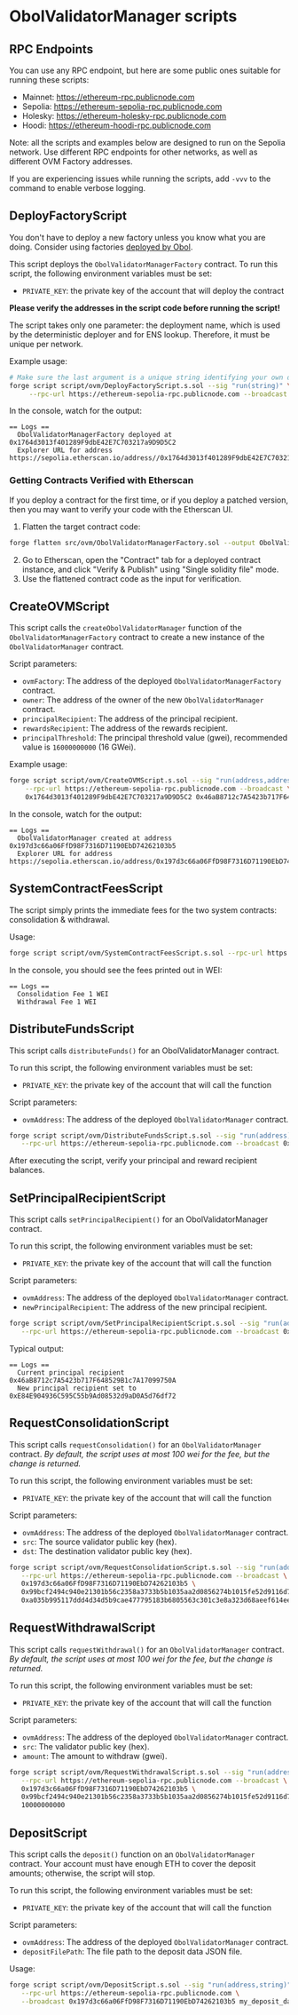 # ObolValidatorManager scripts

## RPC Endpoints

You can use any RPC endpoint, but here are some public ones suitable for running these scripts:

- Mainnet: https://ethereum-rpc.publicnode.com
- Sepolia: https://ethereum-sepolia-rpc.publicnode.com
- Holesky: https://ethereum-holesky-rpc.publicnode.com
- Hoodi:   https://ethereum-hoodi-rpc.publicnode.com

Note: all the scripts and examples below are designed to run on the Sepolia network.
Use different RPC endpoints for other networks, as well as different OVM Factory addresses.

If you are experiencing issues while running the scripts, add `-vvv` to the command to enable verbose logging.

## DeployFactoryScript

You don't have to deploy a new factory unless you know what you are doing. Consider using factories [deployed by Obol](https://docs.obol.org/next/learn/readme/obol-splits#obol-validator-manager-factory-deployment).

This script deploys the `ObolValidatorManagerFactory` contract. To run this script, the following environment variables must be set:

- `PRIVATE_KEY`: the private key of the account that will deploy the contract

**Please verify the addresses in the script code before running the script!**

The script takes only one parameter: the deployment name, which is used by the deterministic deployer and for ENS lookup. Therefore, it must be unique per network.

Example usage:

```bash
# Make sure the last argument is a unique string identifying your own deployment
forge script script/ovm/DeployFactoryScript.s.sol --sig "run(string)" \
     --rpc-url https://ethereum-sepolia-rpc.publicnode.com --broadcast "OVMFactory.Sepolia"
```

In the console, watch for the output:

```
== Logs ==
  ObolValidatorManagerFactory deployed at 0x1764d3013f401289F9dbE42E7C703217a9D9D5C2
  Explorer URL for address https://sepolia.etherscan.io/address//0x1764d3013f401289F9dbE42E7C703217a9D9D5C2
```

### Getting Contracts Verified with Etherscan

If you deploy a contract for the first time, or if you deploy a patched version, then you may want to verify your code with the Etherscan UI.

1. Flatten the target contract code:

```bash
forge flatten src/ovm/ObolValidatorManagerFactory.sol --output ObolValidatorManagerFactory_flattened.sol
```

2. Go to Etherscan, open the "Contract" tab for a deployed contract instance, and click "Verify & Publish" using "Single solidity file" mode.
3. Use the flattened contract code as the input for verification.

## CreateOVMScript

This script calls the `createObolValidatorManager` function of the `ObolValidatorManagerFactory` contract to create a new instance of the `ObolValidatorManager` contract.

Script parameters:
- `ovmFactory`: The address of the deployed `ObolValidatorManagerFactory` contract.
- `owner`: The address of the owner of the new `ObolValidatorManager` contract.
- `principalRecipient`: The address of the principal recipient.
- `rewardsRecipient`: The address of the rewards recipient.
- `principalThreshold`: The principal threshold value (gwei), recommended value is `16000000000` (16 GWei).

Example usage:

```bash
forge script script/ovm/CreateOVMScript.s.sol --sig "run(address,address,address,address,uint64)" \
    --rpc-url https://ethereum-sepolia-rpc.publicnode.com --broadcast \
    0x1764d3013f401289F9dbE42E7C703217a9D9D5C2 0x46aB8712c7A5423b717F648529B1c7A17099750A 0x46aB8712c7A5423b717F648529B1c7A17099750A 0x46aB8712c7A5423b717F648529B1c7A17099750A 16000000000
```

In the console, watch for the output:

```
== Logs ==
  ObolValidatorManager created at address 0x197d3c66a06FfD98F7316D71190EbD74262103b5
  Explorer URL for address https://sepolia.etherscan.io/address/0x197d3c66a06FfD98F7316D71190EbD74262103b5
```

## SystemContractFeesScript

The script simply prints the immediate fees for the two system contracts: consolidation & withdrawal.

Usage:

```bash
forge script script/ovm/SystemContractFeesScript.s.sol --rpc-url https://ethereum-sepolia-rpc.publicnode.com
```

In the console, you should see the fees printed out in WEI:

```
== Logs ==
  Consolidation Fee 1 WEI
  Withdrawal Fee 1 WEI
```

## DistributeFundsScript

This script calls `distributeFunds()` for an ObolValidatorManager contract.

To run this script, the following environment variables must be set:
- `PRIVATE_KEY`: the private key of the account that will call the function

Script parameters:
- `ovmAddress`: The address of the deployed `ObolValidatorManager` contract.

```bash
forge script script/ovm/DistributeFundsScript.s.sol --sig "run(address)" \
   --rpc-url https://ethereum-sepolia-rpc.publicnode.com --broadcast 0x197d3c66a06FfD98F7316D71190EbD74262103b5
```

After executing the script, verify your principal and reward recipient balances.

## SetPrincipalRecipientScript

This script calls `setPrincipalRecipient()` for an ObolValidatorManager contract.

To run this script, the following environment variables must be set:
- `PRIVATE_KEY`: the private key of the account that will call the function

Script parameters:
- `ovmAddress`: The address of the deployed `ObolValidatorManager` contract.
- `newPrincipalRecipient`: The address of the new principal recipient.

```bash
forge script script/ovm/SetPrincipalRecipientScript.s.sol --sig "run(address,address)" \
   --rpc-url https://ethereum-sepolia-rpc.publicnode.com --broadcast 0x197d3c66a06FfD98F7316D71190EbD74262103b5 0xE84E904936C595C55b9Ad08532d9aD0A5d76df72
```

Typical output:

```
== Logs ==
  Current principal recipient 0x46aB8712c7A5423b717F648529B1c7A17099750A
  New principal recipient set to 0xE84E904936C595C55b9Ad08532d9aD0A5d76df72
```

## RequestConsolidationScript

This script calls `requestConsolidation()` for an `ObolValidatorManager` contract.
*By default, the script uses at most 100 wei for the fee, but the change is returned.*

To run this script, the following environment variables must be set:
- `PRIVATE_KEY`: the private key of the account that will call the function

Script parameters:
- `ovmAddress`: The address of the deployed `ObolValidatorManager` contract.
- `src`: The source validator public key (hex).
- `dst`: The destination validator public key (hex).

```bash
forge script script/ovm/RequestConsolidationScript.s.sol --sig "run(address,bytes,bytes)" \
   --rpc-url https://ethereum-sepolia-rpc.publicnode.com --broadcast \
   0x197d3c66a06FfD98F7316D71190EbD74262103b5 \
   0x99bcf2494c940e21301b56c2358a3733b5b1035aa2d0856274b1015fe52d9116d74a771190e954190fcf8b607107de03 \
   0xa035b995117ddd4d34d5b9cae477795183b6805563c301c3e8a323d68aeef614ee9b6509cc0781c53f5ab545f78be46c
```

## RequestWithdrawalScript

This script calls `requestWithdrawal()` for an `ObolValidatorManager` contract.
*By default, the script uses at most 100 wei for the fee, but the change is returned.*

To run this script, the following environment variables must be set:
- `PRIVATE_KEY`: the private key of the account that will call the function

Script parameters:
- `ovmAddress`: The address of the deployed `ObolValidatorManager` contract.
- `src`: The validator public key (hex).
- `amount`: The amount to withdraw (gwei).

```bash
forge script script/ovm/RequestWithdrawalScript.s.sol --sig "run(address,bytes,uint64)" \
   --rpc-url https://ethereum-sepolia-rpc.publicnode.com --broadcast \
   0x197d3c66a06FfD98F7316D71190EbD74262103b5 \
   0x99bcf2494c940e21301b56c2358a3733b5b1035aa2d0856274b1015fe52d9116d74a771190e954190fcf8b607107de03 \
   10000000000
```

## DepositScript

This script calls the `deposit()` function on an `ObolValidatorManager` contract.
Your account must have enough ETH to cover the deposit amounts; otherwise, the script will stop.

To run this script, the following environment variables must be set:
- `PRIVATE_KEY`: the private key of the account that will call the function

Script parameters:
- `ovmAddress`: The address of the deployed `ObolValidatorManager` contract.
- `depositFilePath`: The file path to the deposit data JSON file.

Usage:

```bash
forge script script/ovm/DepositScript.s.sol --sig "run(address,string)" \
   --rpc-url https://ethereum-sepolia-rpc.publicnode.com \
   --broadcast 0x197d3c66a06FfD98F7316D71190EbD74262103b5 my_deposit_data.json
```
